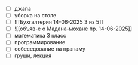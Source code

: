 - [ ] джапа
- [ ] уборка на столе
- [ ] ![[Бухгалтерия 14-06-2025 3 из 5]]
- [ ] ![[объяв-е о Мадана-мохане пр. 14-06-2025]]
- [ ] математика 3 класс
- [ ] программирование 
- [ ] собеседование на пранаму
- [ ] груши, лекция
